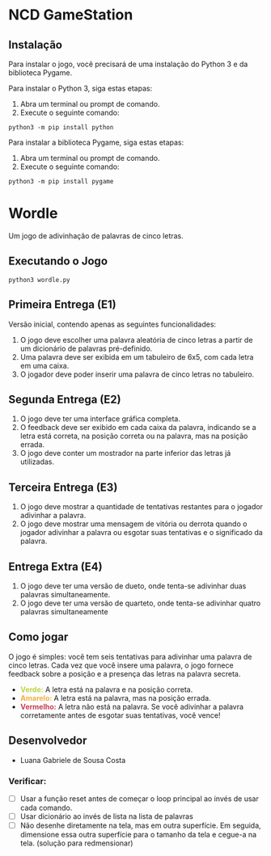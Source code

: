 # NCD GameStation

## Instalação

Para instalar o jogo, você precisará de uma instalação do Python 3 e da biblioteca Pygame.

Para instalar o Python 3, siga estas etapas:

1. Abra um terminal ou prompt de comando.
2. Execute o seguinte comando:

```python3 -m pip install python```


Para instalar a biblioteca Pygame, siga estas etapas:

1. Abra um terminal ou prompt de comando.
2. Execute o seguinte comando:

```python3 -m pip install pygame```

# Wordle
Um jogo de adivinhação de palavras de cinco letras.

## Executando o Jogo
```python3 wordle.py```

## Primeira Entrega (E1)
Versão inicial, contendo apenas as seguintes funcionalidades:
1. O jogo deve escolher uma palavra aleatória de cinco letras a partir de um dicionário de palavras pré-definido.
2. Uma palavra deve ser exibida em um tabuleiro de 6x5, com cada letra em uma caixa.
3. O jogador deve poder inserir uma palavra de cinco letras no tabuleiro.

## Segunda Entrega (E2)
1. O jogo deve ter uma interface gráfica completa.
2. O feedback deve ser exibido em cada caixa da palavra, indicando se a letra está correta, na posição correta ou na palavra, mas na posição errada.
3. O jogo deve conter um mostrador na parte inferior das letras já utilizadas.

## Terceira Entrega (E3)
1. O jogo deve mostrar a quantidade de tentativas restantes para o jogador adivinhar a palavra.
2. O jogo deve mostrar uma mensagem de vitória ou derrota quando o jogador adivinhar a palavra ou esgotar suas tentativas e o significado da palavra.

## Entrega Extra (E4)
1. O jogo deve ter uma versão de dueto, onde tenta-se adivinhar duas palavras simultaneamente.
2. O jogo deve ter uma versão de quarteto, onde tenta-se adivinhar quatro palavras simultaneamente

## Como jogar
O jogo é simples: você tem seis tentativas para adivinhar uma palavra de cinco letras. Cada vez que você insere uma palavra, o jogo fornece feedback sobre a posição e a presença das letras na palavra secreta.

- <b style="color: #bcd246">Verde:</b> A letra está na palavra e na posição correta.
- <b style="color: #f4ad42">Amarelo:</b> A letra está na palavra, mas na posição errada.
- <b style="color: #c73d52">Vermelho:</b> A letra não está na palavra.
Se você adivinhar a palavra corretamente antes de esgotar suas tentativas, você vence!

## Desenvolvedor
- Luana Gabriele de Sousa Costa

### Verificar:
- [ ] Usar a função reset antes de começar o loop principal ao invés de usar cada comando.
- [ ] Usar dicionário ao invés de lista na lista de palavras
- [ ] Não desenhe diretamente na tela, mas em outra superfície. Em seguida, dimensione essa outra superfície para o tamanho da tela e cegue-a na tela. (solução para redmensionar)